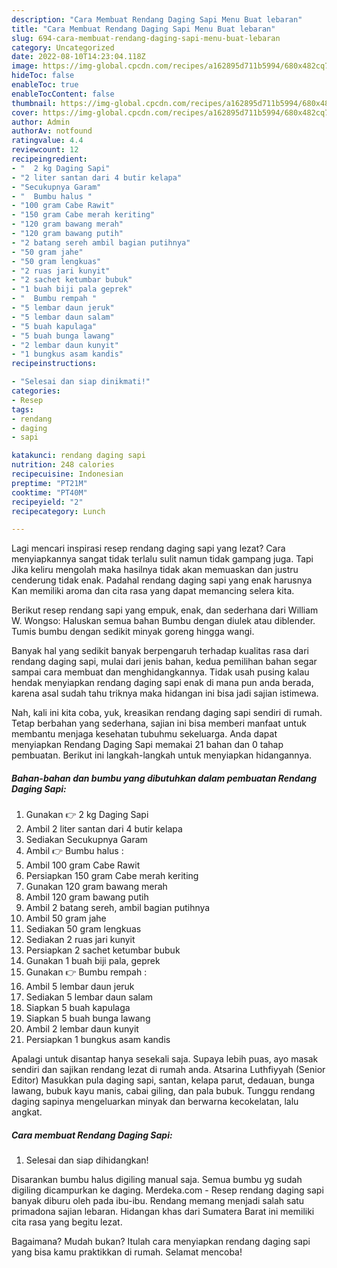 ```yaml
---
description: "Cara Membuat Rendang Daging Sapi Menu Buat lebaran"
title: "Cara Membuat Rendang Daging Sapi Menu Buat lebaran"
slug: 694-cara-membuat-rendang-daging-sapi-menu-buat-lebaran
category: Uncategorized
date: 2022-08-10T14:23:04.118Z
image: https://img-global.cpcdn.com/recipes/a162895d711b5994/680x482cq70/rendang-daging-sapi-foto-resep-utama.jpg
hideToc: false
enableToc: true
enableTocContent: false
thumbnail: https://img-global.cpcdn.com/recipes/a162895d711b5994/680x482cq70/rendang-daging-sapi-foto-resep-utama.jpg
cover: https://img-global.cpcdn.com/recipes/a162895d711b5994/680x482cq70/rendang-daging-sapi-foto-resep-utama.jpg
author: Admin
authorAv: notfound
ratingvalue: 4.4
reviewcount: 12
recipeingredient:
- "  2 kg Daging Sapi"
- "2 liter santan dari 4 butir kelapa"
- "Secukupnya Garam"
- "  Bumbu halus "
- "100 gram Cabe Rawit"
- "150 gram Cabe merah keriting"
- "120 gram bawang merah"
- "120 gram bawang putih"
- "2 batang sereh ambil bagian putihnya"
- "50 gram jahe"
- "50 gram lengkuas"
- "2 ruas jari kunyit"
- "2 sachet ketumbar bubuk"
- "1 buah biji pala geprek"
- "  Bumbu rempah "
- "5 lembar daun jeruk"
- "5 lembar daun salam"
- "5 buah kapulaga"
- "5 buah bunga lawang"
- "2 lembar daun kunyit"
- "1 bungkus asam kandis"
recipeinstructions:

- "Selesai dan siap dinikmati!"
categories:
- Resep
tags:
- rendang
- daging
- sapi

katakunci: rendang daging sapi 
nutrition: 248 calories
recipecuisine: Indonesian
preptime: "PT21M"
cooktime: "PT40M"
recipeyield: "2"
recipecategory: Lunch

---
```



Lagi mencari inspirasi resep rendang daging sapi yang lezat? Cara menyiapkannya sangat tidak terlalu sulit namun tidak gampang juga. Tapi Jika keliru mengolah maka hasilnya tidak akan memuaskan dan justru cenderung tidak enak. Padahal rendang daging sapi yang enak harusnya Kan memiliki aroma dan cita rasa yang dapat memancing selera kita.


Berikut resep rendang sapi yang empuk, enak, dan sederhana dari William W. Wongso: Haluskan semua bahan Bumbu dengan diulek atau diblender. Tumis bumbu dengan sedikit minyak goreng hingga wangi.

Banyak hal yang sedikit banyak berpengaruh terhadap kualitas rasa dari rendang daging sapi, mulai dari jenis bahan, kedua pemilihan bahan segar sampai cara membuat dan menghidangkannya. Tidak usah pusing kalau hendak menyiapkan rendang daging sapi enak di mana pun anda berada, karena asal sudah tahu triknya maka hidangan ini bisa jadi sajian istimewa.


Nah, kali ini kita coba, yuk, kreasikan rendang daging sapi sendiri di rumah. Tetap berbahan yang sederhana, sajian ini bisa memberi manfaat untuk membantu menjaga kesehatan tubuhmu sekeluarga. Anda dapat menyiapkan Rendang Daging Sapi memakai 21 bahan dan 0 tahap pembuatan. Berikut ini langkah-langkah untuk menyiapkan hidangannya.

<!--inarticleads1-->

##### Bahan-bahan dan bumbu yang dibutuhkan dalam pembuatan Rendang Daging Sapi:

1. Gunakan  👉 2 kg Daging Sapi
1. Ambil 2 liter santan dari 4 butir kelapa
1. Sediakan Secukupnya Garam
1. Ambil  👉 Bumbu halus :
1. Ambil 100 gram Cabe Rawit
1. Persiapkan 150 gram Cabe merah keriting
1. Gunakan 120 gram bawang merah
1. Ambil 120 gram bawang putih
1. Ambil 2 batang sereh, ambil bagian putihnya
1. Ambil 50 gram jahe
1. Sediakan 50 gram lengkuas
1. Sediakan 2 ruas jari kunyit
1. Persiapkan 2 sachet ketumbar bubuk
1. Gunakan 1 buah biji pala, geprek
1. Gunakan  👉 Bumbu rempah :
1. Ambil 5 lembar daun jeruk
1. Sediakan 5 lembar daun salam
1. Siapkan 5 buah kapulaga
1. Siapkan 5 buah bunga lawang
1. Ambil 2 lembar daun kunyit
1. Persiapkan 1 bungkus asam kandis


Apalagi untuk disantap hanya sesekali saja. Supaya lebih puas, ayo masak sendiri dan sajikan rendang lezat di rumah anda. Atsarina Luthfiyyah (Senior Editor) Masukkan pula daging sapi, santan, kelapa parut, dedauan, bunga lawang, bubuk kayu manis, cabai giling, dan pala bubuk. Tunggu rendang daging sapinya mengeluarkan minyak dan berwarna kecokelatan, lalu angkat. 

<!--inarticleads2-->

##### Cara membuat Rendang Daging Sapi:


1. Selesai dan siap dihidangkan!

Disarankan bumbu halus digiling manual saja. Semua bumbu yg sudah digiling dicampurkan ke daging. Merdeka.com - Resep rendang daging sapi banyak diburu oleh pada ibu-ibu. Rendang memang menjadi salah satu primadona sajian lebaran. Hidangan khas dari Sumatera Barat ini memiliki cita rasa yang begitu lezat. 

Bagaimana? Mudah bukan? Itulah cara menyiapkan rendang daging sapi yang bisa kamu praktikkan di rumah. Selamat mencoba!
